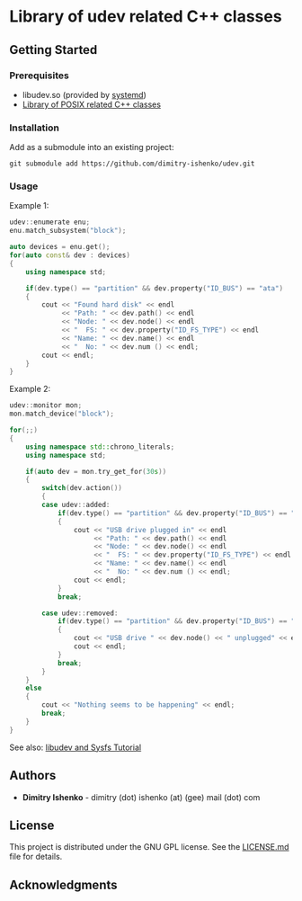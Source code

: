 # Library of udev related C++ classes

## Getting Started

### Prerequisites

* libudev.so (provided by [systemd](https://www.freedesktop.org/wiki/Software/systemd/))
* [Library of POSIX related C++ classes](https://github.com/dimitry-ishenko/posix)

### Installation

Add as a submodule into an existing project:
```
git submodule add https://github.com/dimitry-ishenko/udev.git
```

### Usage

Example 1:

```cpp
udev::enumerate enu;
enu.match_subsystem("block");

auto devices = enu.get();
for(auto const& dev : devices)
{
    using namespace std;

    if(dev.type() == "partition" && dev.property("ID_BUS") == "ata")
    {
        cout << "Found hard disk" << endl
             << "Path: " << dev.path() << endl
             << "Node: " << dev.node() << endl
             << "  FS: " << dev.property("ID_FS_TYPE") << endl
             << "Name: " << dev.name() << endl
             << "  No: " << dev.num () << endl;
        cout << endl;
    }
}
```

Example 2:

```cpp
udev::monitor mon;
mon.match_device("block");

for(;;)
{
    using namespace std::chrono_literals;
    using namespace std;

    if(auto dev = mon.try_get_for(30s))
    {
        switch(dev.action())
        {
        case udev::added:
            if(dev.type() == "partition" && dev.property("ID_BUS") == "usb")
            {
                cout << "USB drive plugged in" << endl
                     << "Path: " << dev.path() << endl
                     << "Node: " << dev.node() << endl
                     << "  FS: " << dev.property("ID_FS_TYPE") << endl
                     << "Name: " << dev.name() << endl
                     << "  No: " << dev.num () << endl;
                cout << endl;
            }
            break;

        case udev::removed:
            if(dev.type() == "partition" && dev.property("ID_BUS") == "usb")
            {
                cout << "USB drive " << dev.node() << " unplugged" << endl;
                cout << endl;
            }
            break;
        }
    }
    else
    {
        cout << "Nothing seems to be happening" << endl;
        break;
    }
}
```

See also: [libudev and Sysfs Tutorial](http://www.signal11.us/oss/udev/)

## Authors

* **Dimitry Ishenko** - dimitry (dot) ishenko (at) (gee) mail (dot) com

## License

This project is distributed under the GNU GPL license. See the
[LICENSE.md](LICENSE.md) file for details.

## Acknowledgments
